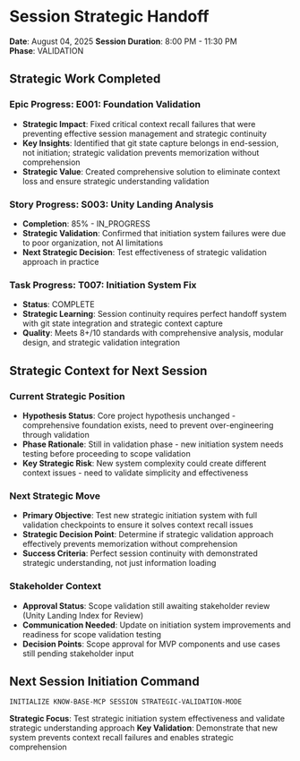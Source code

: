 # Session Strategic Handoff
**Date**: August 04, 2025
**Session Duration**: 8:00 PM - 11:30 PM  
**Phase**: VALIDATION

## Strategic Work Completed
### Epic Progress: E001: Foundation Validation
- **Strategic Impact**: Fixed critical context recall failures that were preventing effective session management and strategic continuity
- **Key Insights**: Identified that git state capture belongs in end-session, not initiation; strategic validation prevents memorization without comprehension
- **Strategic Value**: Created comprehensive solution to eliminate context loss and ensure strategic understanding validation

### Story Progress: S003: Unity Landing Analysis 
- **Completion**: 85% - IN_PROGRESS
- **Strategic Validation**: Confirmed that initiation system failures were due to poor organization, not AI limitations
- **Next Strategic Decision**: Test effectiveness of strategic validation approach in practice

### Task Progress: T007: Initiation System Fix
- **Status**: COMPLETE
- **Strategic Learning**: Session continuity requires perfect handoff system with git state integration and strategic context capture
- **Quality**: Meets 8+/10 standards with comprehensive analysis, modular design, and strategic validation integration

## Strategic Context for Next Session
### Current Strategic Position
- **Hypothesis Status**: Core project hypothesis unchanged - comprehensive foundation exists, need to prevent over-engineering through validation
- **Phase Rationale**: Still in validation phase - new initiation system needs testing before proceeding to scope validation
- **Key Strategic Risk**: New system complexity could create different context issues - need to validate simplicity and effectiveness

### Next Strategic Move
- **Primary Objective**: Test new strategic initiation system with full validation checkpoints to ensure it solves context recall issues
- **Strategic Decision Point**: Determine if strategic validation approach effectively prevents memorization without comprehension
- **Success Criteria**: Perfect session continuity with demonstrated strategic understanding, not just information loading

### Stakeholder Context
- **Approval Status**: Scope validation still awaiting stakeholder review (Unity Landing Index for Review)
- **Communication Needed**: Update on initiation system improvements and readiness for scope validation testing
- **Decision Points**: Scope approval for MVP components and use cases still pending stakeholder input

## Next Session Initiation Command
```
INITIALIZE KNOW-BASE-MCP SESSION STRATEGIC-VALIDATION-MODE
```

**Strategic Focus**: Test strategic initiation system effectiveness and validate strategic understanding approach
**Key Validation**: Demonstrate that new system prevents context recall failures and enables strategic comprehension
